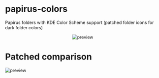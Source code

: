 # papirus-colors
Papirus folders with KDE Color Scheme support (patched folder icons for dark folder colors) 

<p align="center">
  <img src="https://raw.githubusercontent.com/varlesh/papirus-colors/main/preview.gif" alt="preview"/>
</p>

# Patched comparison

![preview](https://user-images.githubusercontent.com/15076387/186545735-a4962348-bd74-410f-ac3e-702cadc537ae.png)

